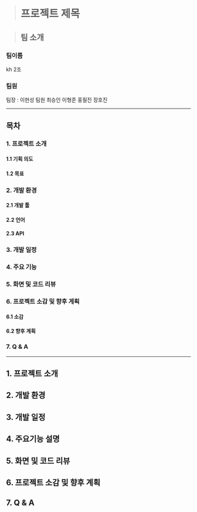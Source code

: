 ># 프로젝트 제목

>## 팀 소개
### 팀이름
kh 2조

### 팀원
팀장 : 이현성
팀원 
최승인
이형준
홍필진
장호진
***


## 목차
### 1. 프로젝트 소개
  #### 1.1 기획 의도
  #### 1.2 목표
### 2. 개발 환경
  #### 2.1 개발 툴
  #### 2.2 언어
  #### 2.3 API
### 3. 개발 일정
### 4. 주요 기능
### 5. 화면 및 코드 리뷰
### 6. 프로젝트 소감 및 향후 게획
  #### 6.1 소감
  #### 6.2 향후 계획
### 7. Q & A
***
## 1. 프로젝트 소개

## 2. 개발 환경

## 3. 개발 일정

## 4. 주요기능 설명

## 5. 화면 및 코드 리뷰

## 6. 프로젝트 소감 및 향후 계획

## 7. Q & A






